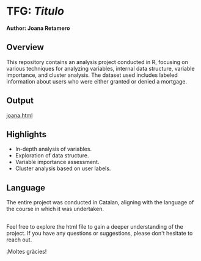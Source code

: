 # TFG: *Titulo*

**Author: Joana Retamero**

## Overview

This repository contains an analysis project conducted in R, focusing on various techniques for analyzing variables, internal data structure, variable importance, and cluster analysis. The dataset used includes labeled information about users who were either granted or denied a mortgage.

## Output

[joana.html](https://htmlpreview.github.io/?)

## Highlights

- In-depth analysis of variables.
- Exploration of data structure.
- Variable importance assessment.
- Cluster analysis based on user labels.


## Language

The entire project was conducted in Catalan, aligning with the language of the course in which it was undertaken.

##

Feel free to explore the html file to gain a deeper understanding of the project. If you have any questions or suggestions, please don't hesitate to reach out.

¡Moltes gràcies!


